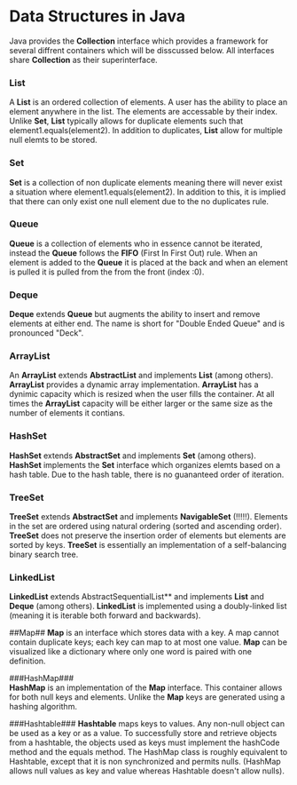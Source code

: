 # Data Structures in Java  
Java provides the **Collection** interface which provides a framework for several diffrent containers which will be disscussed below. All interfaces share **Collection** as their superinterface.  
  
### List  
A **List** is an ordered collection of elements. A user has the ability to place an element anywhere in the list. The elements are accessable by their index. Unlike **Set**, **List** typically allows for duplicate elements such that element1.equals(element2). In addition to duplicates, **List** allow for multiple null elemts to be stored.  
  
### Set  
**Set** is a collection of non duplicate elements meaning there will never exist a situation where element1.equals(element2). In addition to this, it is implied that there can only exist one null element due to the no duplicates rule.  
  
### Queue  
**Queue** is a collection of elements who in essence cannot be iterated, instead the **Queue** follows the **FIFO** (First In First Out) rule. When an element is added to the **Queue** it is placed at the back and when an element is pulled it is pulled from the from the front (index :0).  
  
### Deque
**Deque** extends **Queue** but augments the ability to insert and remove elements at either end. The name is short for "Double Ended Queue" and is pronounced "Deck".  
  
### ArrayList  
An **ArrayList** extends **AbstractList** and implements **List** (among others). **ArrayList** provides a dynamic array implementation. **ArrayList** has a dynimic capacity which is resized when the user fills the container. At all times the **ArrayList** capacity will be either larger or the same size as the number of elements it contians.  
  
### HashSet  
**HashSet** extends **AbstractSet** and implements **Set** (among others). **HashSet** implements the **Set** interface which organizes elemts based on a hash table. Due to the hash table, there is no guananteed order of iteration.  
  
### TreeSet  
**TreeSet** extends **AbstractSet** and implements **NavigableSet** (!!!!!). Elements in the set are ordered using natural ordering (sorted and ascending order). **TreeSet** does not preserve the insertion order of elements but elements are sorted by keys. **TreeSet** is essentially an implementation of a self-balancing binary search tree.  
  
### LinkedList    
**LinkedList** extends AbstractSequentialList** and implements **List** and **Deque** (among others). **LinkedList** is implemented using a doubly-linked list (meaning it is iterable both forward and backwards).  
  
   
##Map##
**Map** is an interface which stores data with a key. A map cannot contain duplicate keys; each key can map to at most one value. **Map** can be visualized like a dictionary where only one word is paired with one definition.  
  
###HashMap###  
**HashMap** is an implementation of the **Map** interface. This container allows for both null keys and elements. Unlike the **Map** keys are generated using a hashing algorithm.  
  
###Hashtable###
**Hashtable** maps keys to values. Any non-null object can be used as a key or as a value. To successfully store and retrieve objects from a hashtable, the objects used as keys must implement the hashCode method and the equals method. The HashMap class is roughly equivalent to Hashtable, except that it is non synchronized and permits nulls. (HashMap allows null values as key and value whereas Hashtable doesn't allow nulls).  
  

